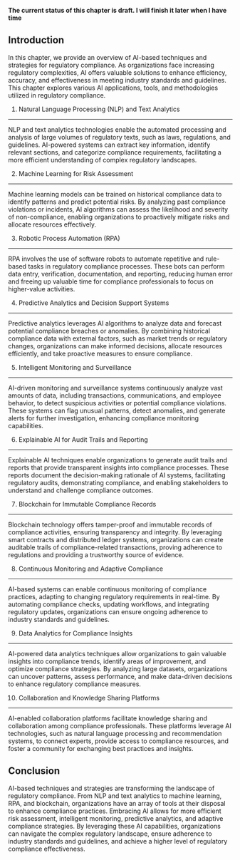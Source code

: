 **The current status of this chapter is draft. I will finish it later when I have time**

Introduction
------------

In this chapter, we provide an overview of AI-based techniques and strategies for regulatory compliance. As organizations face increasing regulatory complexities, AI offers valuable solutions to enhance efficiency, accuracy, and effectiveness in meeting industry standards and guidelines. This chapter explores various AI applications, tools, and methodologies utilized in regulatory compliance.

1. Natural Language Processing (NLP) and Text Analytics
-------------------------------------------------------

NLP and text analytics technologies enable the automated processing and analysis of large volumes of regulatory texts, such as laws, regulations, and guidelines. AI-powered systems can extract key information, identify relevant sections, and categorize compliance requirements, facilitating a more efficient understanding of complex regulatory landscapes.

2. Machine Learning for Risk Assessment
---------------------------------------

Machine learning models can be trained on historical compliance data to identify patterns and predict potential risks. By analyzing past compliance violations or incidents, AI algorithms can assess the likelihood and severity of non-compliance, enabling organizations to proactively mitigate risks and allocate resources effectively.

3. Robotic Process Automation (RPA)
-----------------------------------

RPA involves the use of software robots to automate repetitive and rule-based tasks in regulatory compliance processes. These bots can perform data entry, verification, documentation, and reporting, reducing human error and freeing up valuable time for compliance professionals to focus on higher-value activities.

4. Predictive Analytics and Decision Support Systems
----------------------------------------------------

Predictive analytics leverages AI algorithms to analyze data and forecast potential compliance breaches or anomalies. By combining historical compliance data with external factors, such as market trends or regulatory changes, organizations can make informed decisions, allocate resources efficiently, and take proactive measures to ensure compliance.

5. Intelligent Monitoring and Surveillance
------------------------------------------

AI-driven monitoring and surveillance systems continuously analyze vast amounts of data, including transactions, communications, and employee behavior, to detect suspicious activities or potential compliance violations. These systems can flag unusual patterns, detect anomalies, and generate alerts for further investigation, enhancing compliance monitoring capabilities.

6. Explainable AI for Audit Trails and Reporting
------------------------------------------------

Explainable AI techniques enable organizations to generate audit trails and reports that provide transparent insights into compliance processes. These reports document the decision-making rationale of AI systems, facilitating regulatory audits, demonstrating compliance, and enabling stakeholders to understand and challenge compliance outcomes.

7. Blockchain for Immutable Compliance Records
----------------------------------------------

Blockchain technology offers tamper-proof and immutable records of compliance activities, ensuring transparency and integrity. By leveraging smart contracts and distributed ledger systems, organizations can create auditable trails of compliance-related transactions, proving adherence to regulations and providing a trustworthy source of evidence.

8. Continuous Monitoring and Adaptive Compliance
------------------------------------------------

AI-based systems can enable continuous monitoring of compliance practices, adapting to changing regulatory requirements in real-time. By automating compliance checks, updating workflows, and integrating regulatory updates, organizations can ensure ongoing adherence to industry standards and guidelines.

9. Data Analytics for Compliance Insights
-----------------------------------------

AI-powered data analytics techniques allow organizations to gain valuable insights into compliance trends, identify areas of improvement, and optimize compliance strategies. By analyzing large datasets, organizations can uncover patterns, assess performance, and make data-driven decisions to enhance regulatory compliance measures.

10. Collaboration and Knowledge Sharing Platforms
-------------------------------------------------

AI-enabled collaboration platforms facilitate knowledge sharing and collaboration among compliance professionals. These platforms leverage AI technologies, such as natural language processing and recommendation systems, to connect experts, provide access to compliance resources, and foster a community for exchanging best practices and insights.

Conclusion
----------

AI-based techniques and strategies are transforming the landscape of regulatory compliance. From NLP and text analytics to machine learning, RPA, and blockchain, organizations have an array of tools at their disposal to enhance compliance practices. Embracing AI allows for more efficient risk assessment, intelligent monitoring, predictive analytics, and adaptive compliance strategies. By leveraging these AI capabilities, organizations can navigate the complex regulatory landscape, ensure adherence to industry standards and guidelines, and achieve a higher level of regulatory compliance effectiveness.
